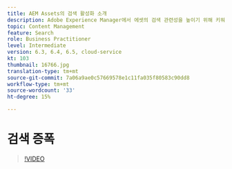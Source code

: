 ```yaml
---
title: AEM Assets의 검색 활성화 소개
description: Adobe Experience Manager에서 에셋의 검색 관련성을 높이기 위해 키워드 및 구문을 추가하는 방법을 살펴볼 수 있습니다.
topic: Content Management
feature: Search
role: Business Practitioner
level: Intermediate
version: 6.3, 6.4, 6.5, cloud-service
kt: 103
thumbnail: 16766.jpg
translation-type: tm+mt
source-git-commit: 7a06a9ae0c57669578e1c11fa035f80583c90dd8
workflow-type: tm+mt
source-wordcount: '33'
ht-degree: 15%

---
```



# 검색 증폭

>[!VIDEO](https://video.tv.adobe.com/v/16766/?quality=12&learn=on)
